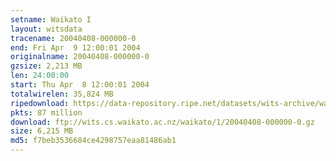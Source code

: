 ```yaml
---
setname: Waikato I
layout: witsdata
tracename: 20040408-000000-0
end: Fri Apr  9 12:00:01 2004
originalname: 20040408-000000-0
gzsize: 2,213 MB
len: 24:00:00
start: Thu Apr  8 12:00:01 2004
totalwirelen: 35,824 MB
ripedownload: https://data-repository.ripe.net/datasets/wits-archive/waikato/1/20040408-000000-0.gz
pkts: 87 million
download: ftp://wits.cs.waikato.ac.nz/waikato/1/20040408-000000-0.gz
size: 6,215 MB
md5: f7beb3536684ce4298757eaa81486ab1
---
```

